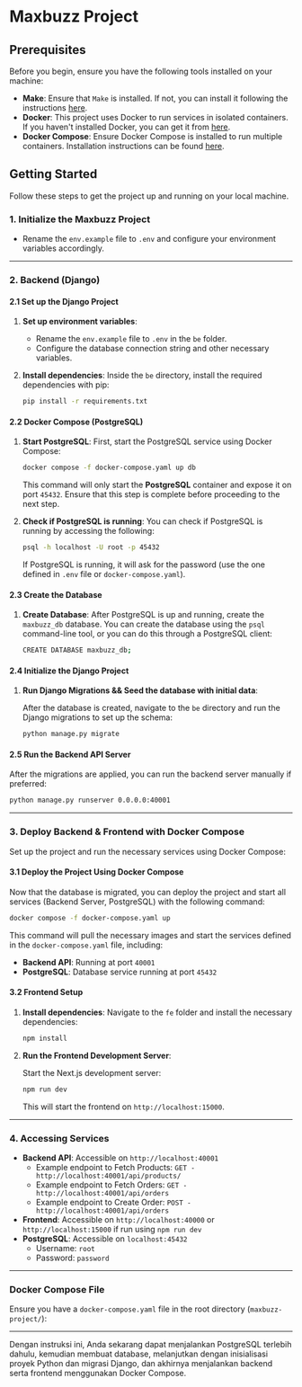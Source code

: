 # Maxbuzz Project

## Prerequisites

Before you begin, ensure you have the following tools installed on your machine:

- **Make**: Ensure that `Make` is installed. If not, you can install it following the instructions [here](https://www.gnu.org/software/make/).
- **Docker**: This project uses Docker to run services in isolated containers. If you haven't installed Docker, you can get it from [here](https://www.docker.com/get-started).
- **Docker Compose**: Ensure Docker Compose is installed to run multiple containers. Installation instructions can be found [here](https://docs.docker.com/compose/install/).

## Getting Started

Follow these steps to get the project up and running on your local machine.

### 1. Initialize the Maxbuzz Project

- Rename the `env.example` file to `.env` and configure your environment variables accordingly.

---

### 2. Backend (Django)

#### 2.1 Set up the Django Project

1. **Set up environment variables**:
   - Rename the `env.example` file to `.env` in the `be` folder.
   - Configure the database connection string and other necessary variables.

2. **Install dependencies**:
   Inside the `be` directory, install the required dependencies with pip:

   ```bash
   pip install -r requirements.txt
   ```

#### 2.2 Docker Compose (PostgreSQL)

1. **Start PostgreSQL**:
   First, start the PostgreSQL service using Docker Compose:

   ```bash
   docker compose -f docker-compose.yaml up db
   ```

   This command will only start the **PostgreSQL** container and expose it on port `45432`. Ensure that this step is complete before proceeding to the next step.

2. **Check if PostgreSQL is running**:
   You can check if PostgreSQL is running by accessing the following:

   ```bash
   psql -h localhost -U root -p 45432
   ```

   If PostgreSQL is running, it will ask for the password (use the one defined in `.env` file or `docker-compose.yaml`).

#### 2.3 Create the Database

1. **Create Database**:
   After PostgreSQL is up and running, create the `maxbuzz_db` database. You can create the database using the `psql` command-line tool, or you can do this through a PostgreSQL client:

   ```bash
   CREATE DATABASE maxbuzz_db;
   ```

#### 2.4 Initialize the Django Project

1. **Run Django Migrations && Seed the database with initial data**:

   After the database is created, navigate to the `be` directory and run the Django migrations to set up the schema:

   ```bash
   python manage.py migrate
   ```

#### 2.5 Run the Backend API Server

After the migrations are applied, you can run the backend server manually if preferred:

```bash
python manage.py runserver 0.0.0.0:40001
```

---

### 3. Deploy Backend & Frontend with Docker Compose

Set up the project and run the necessary services using Docker Compose:

#### 3.1 Deploy the Project Using Docker Compose

Now that the database is migrated, you can deploy the project and start all services (Backend Server, PostgreSQL) with the following command:

```bash
docker compose -f docker-compose.yaml up
```

This command will pull the necessary images and start the services defined in the `docker-compose.yaml` file, including:

- **Backend API**: Running at port `40001`
- **PostgreSQL**: Database service running at port `45432`

#### 3.2 Frontend Setup

1. **Install dependencies**:
   Navigate to the `fe` folder and install the necessary dependencies:

   ```bash
   npm install
   ```

2. **Run the Frontend Development Server**:

   Start the Next.js development server:

   ```bash
   npm run dev
   ```

   This will start the frontend on `http://localhost:15000`.

---

### 4. Accessing Services

- **Backend API**: Accessible on `http://localhost:40001`
  - Example endpoint to Fetch Products: `GET - http://localhost:40001/api/products/`
  - Example endpoint to Fetch Orders: `GET - http://localhost:40001/api/orders`
  - Example endpoint to Create Order: `POST - http://localhost:40001/api/orders`
- **Frontend**: Accessible on `http://localhost:40000` or `http://localhost:15000` if run using `npm run dev`
- **PostgreSQL**: Accessible on `localhost:45432`
  - Username: `root`
  - Password: `password`

---

### Docker Compose File

Ensure you have a `docker-compose.yaml` file in the root directory (`maxbuzz-project/`):

---

Dengan instruksi ini, Anda sekarang dapat menjalankan PostgreSQL terlebih dahulu, kemudian membuat database, melanjutkan dengan inisialisasi proyek Python dan migrasi Django, dan akhirnya menjalankan backend serta frontend menggunakan Docker Compose.
